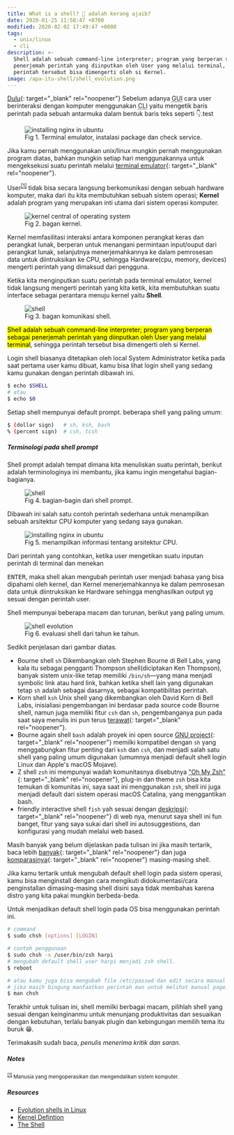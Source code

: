 ```yaml
---
title: What is a shell? 🐚 adalah kerang ajaib?
date: 2020-01-25 11:58:47 +0700
modified: 2020-02-02 17:49:47 +0800
tags:
  - unix/linux
  - cli
description: >-
  Shell adalah sebuah command-line interpreter; program yang berperan sebagai
  penerjemah perintah yang diinputkan oleh User yang melalui terminal, sehingga
  perintah tersebut bisa dimengerti oleh si Kernel.
image: /apa-itu-shell/shell_evolution.png
---
```

[Dulu](http://www.youtube.com/watch?v=tc4ROCJYbm0&amp;t=70){: target="_blank" rel="noopener"} Sebelum adanya <abbr title="Graphical User Interface">GUI</abbr> cara user berinteraksi dengan komputer menggunakan <abbr title="Command Line Interface">CLI</abbr> yaitu mengetik baris perintah pada sebuah antarmuka dalam bentuk baris teks seperti 👇.test

<figure><img alt="installing nginx in ubuntu" src="/apa-itu-shell/terminal_nginx.gif" /><figcaption>Fig 1. Terminal emulator, instalasi package dan check service.</figcaption></figure>

Jika kamu pernah menggunakan unix/linux mungkin pernah menggunakan program diatas, bahkan mungkin setiap hari menggunakannya untuk mengeksekusi suatu perintah melalui [terminal emulator](http://en.wikipedia.org/wiki/List_of_terminal_emulators){: target="_blank" rel="noopener"}.

User<sup id="user"><a href="#user-ref">[1]</a></sup> tidak bisa secara langsung berkomunikasi dengan sebuah hardware komputer, maka dari itu kita membutuhkan sebuah sistem operasi; **Kernel** adalah program yang merupakan inti utama dari sistem operasi komputer.

<figure><img alt="kernel central of operating system" src="/apa-itu-shell/kernel.png" /><figcaption>Fig 2. bagan kernel.</figcaption></figure>

Kernel memfasilitasi interaksi antara komponen perangkat keras dan perangkat lunak, berperan untuk menangani permintaan input/ouput dari perangkat lunak, selanjutnya menerjemahkannya ke dalam pemrosesan data untuk diintruksikan ke CPU, sehingga Hardware(cpu, memory, devices) mengerti perintah yang dimaksud dari pengguna.

Ketika kita menginputkan suatu perintah pada terminal emulator, kernel tidak langsung mengerti perintah yang kita ketik, kita membutuhkan suatu interface sebagai perantara menuju kernel yaitu **Shell**.

<figure><img alt="shell" src="/apa-itu-shell/shell.png" /><figcaption>Fig 3. bagan komunikasi shell.</figcaption></figure>

<mark>Shell adalah sebuah command-line interpreter; program yang berperan sebagai penerjemah perintah yang diinputkan oleh User yang melalui terminal</mark>, sehingga perintah tersebut bisa dimengerti oleh si Kernel.

Login shell biasanya ditetapkan oleh local System Administrator ketika pada saat pertama user kamu dibuat, kamu bisa lihat login shell yang sedang kamu gunakan dengan perintah dibawah ini.

```bash
$ echo $SHELL
# atau
$ echo $0
```

Setiap shell mempunyai default prompt. beberapa shell yang paling umum:

```bash
$ (dollar sign)   # sh, ksh, bash
% (percent sign)  # csh, tcsh
```

##### Terminologi pada shell prompt

Shell prompt adalah tempat dimana kita menuliskan suatu perintah, berikut adalah terminologinya ini membantu, jika kamu ingin mengetahui bagian-bagianya.

<figure><img alt="shell" src="/apa-itu-shell/term_shell_prompt.png" /><figcaption>Fig 4. bagian-bagin dari shell prompt.</figcaption></figure>

Dibawah ini salah satu contoh perintah sederhana untuk menampilkan sebuah arsitektur CPU komputer yang sedang saya gunakan.

<figure><img alt="installing nginx in ubuntu" src="/apa-itu-shell/terminal_lscpu.gif" /><figcaption>Fig 5. menampilkan informasi tentang arsitektur CPU.</figcaption></figure>

Dari perintah yang contohkan, ketika user mengetikan suatu inputan perintah di terminal dan menekan

<kbd>ENTER</kbd>, maka shell akan mengubah perintah user menjadi bahasa yang bisa dipahami oleh kernel, dan Kernel menerjemahkannya ke dalam pemrosesan data untuk diintruksikan ke Hardware sehingga menghasilkan output yg sesuai dengan perintah user.

Shell mempunyai beberapa macam dan turunan, berikut yang paling umum.

<figure><img alt="shell evolution" src="/apa-itu-shell/shell_evolution.png" /><figcaption>Fig 6. evaluasi shell dari tahun ke tahun.</figcaption></figure>

Sedikit penjelasan dari gambar diatas.

* Bourne shell `sh` Dikembangkan oleh Stephen Bourne di Bell Labs, yang kala itu sebagai pengganti Thompson shell(diciptakan Ken Thompson), banyak sistem unix-like tetap memiliki `/bin/sh`—yang mana menjadi symbolic link atau hard link, bahkan ketika shell lain yang digunakan tetap `sh` adalah sebagai dasarnya, sebagai kompatibilitas perintah.
* Korn shell `ksh` Unix shell yang dikembangkan oleh David Korn di Bell Labs, inisialiasi pengembangan ini berdasar pada source code Bourne shell, namun juga memiliki fitur `csh` dan `sh`, pengembanganya pun pada saat saya menulis ini pun terus [terawat](http://github.com/att/ast){: target="_blank" rel="noopener"}.
* Bourne again shell `bash` adalah proyek ini open source [GNU project](http://gnu.org/software/bash/){: target="_blank" rel="noopener"} memilki kompatibel dengan `sh` yang menggabungkan fitur penting dari `ksh` dan `csh`, dan menjadi salah satu shell yang paling umum digunakan (umumnya menjadi default shell login Linux dan Apple's macOS Mojave).
* Z shell `zsh` ini mempunyai wadah komunitasnya disebutnya ["Oh My Zsh"](http://ohmyz.sh/){: target="_blank" rel="noopener"}, plug-in dan theme `zsh` bisa kita temukan di komunitas ini, saya saat ini menggunakan `zsh`, shell ini juga menjadi default dari sistem operasi macOS Catalina, yang menggantikan bash.
* friendly interactive shell `fish` yah sesuai dengan [deskripsi](http://fishshell.com/){: target="_blank" rel="noopener"} di web nya, menurut saya shell ini fun banget, fitur yang saya sukai dari shell ini autosuggestions, dan konfigurasi yang mudah melalui web based.

Masih banyak yang belum dijelaskan pada tulisan ini jika masih tertarik, baca lebih [banyak](http://en.wikipedia.org/wiki/List_of_command-line_interpreters#Operating_system_shells){: target="_blank" rel="noopener"} dan juga [komparasinya](http://en.wikipedia.org/wiki/Comparison_of_command_shells){: target="_blank" rel="noopener"} masing-masing shell.

Jika kamu tertarik untuk mengubah default shell login pada sistem operasi, kamu bisa menginstall dengan cara mengikuti didokumentasi/cara penginstallan dimasing-masing shell disini saya tidak membahas karena distro yang kita pakai mungkin berbeda-beda.

Untuk menjadikan default shell login pada OS bisa menggunakan perintah ini.

```bash
# command
$ sudo chsh [options] [LOGIN]

# contoh penggunaan
$ sudo chsh -s /user/bin/zsh harpi
# mengubah default shell user harpi menjadi zsh shell.
$ reboot

# atau kamu juga bisa mengubah file /etc/passwd dan edit secara manual user shellnya.
# jika masih bingung manfaatkan perintah man untuk melihat manual page.
$ man chsh
```

Terakhir untuk tulisan ini, shell memilki berbagai macam, pilihlah shell yang sesuai dengan keinginanmu untuk menunjang produktivitas dan sesuaikan dengan kebutuhan, terlalu banyak plugin dan kebingungan memilih tema itu buruk 😁.

Terimakasih sudah baca, *penulis menerima kritik dan saran.*

##### Notes

<small id="user-ref"><sup><a href="#user">[1]</a></sup> Manusia yang mengoperasikan dan mengendalikan sistem komputer.</small>

##### Resources

* [Evolution shells in Linux](http://developer.ibm.com/tutorials/l-linux-shells/)
* [Kernel Defintion](http://www.linfo.org/kernel.html)
* [The Shell](http://www.cis.rit.edu/class/simg211/unixintro/Shell.html)
